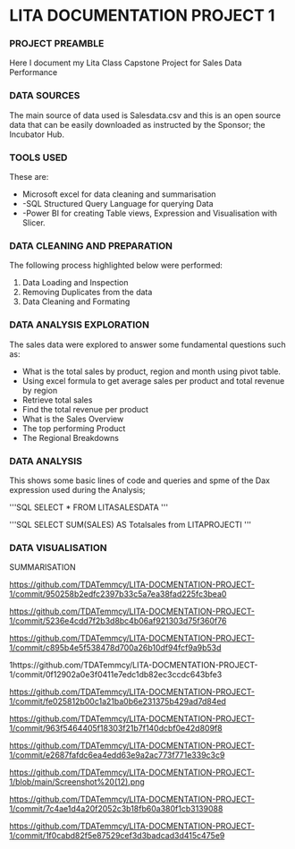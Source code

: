# LITA DOCUMENTATION PROJECT 1
### PROJECT PREAMBLE
Here I document my Lita Class Capstone Project for Sales Data Performance
### DATA SOURCES
The main source of data used is Salesdata.csv and this is an open source data that can be easily downloaded as instructed by the Sponsor; the Incubator Hub.
### TOOLS USED
These are:
- Microsoft excel for data cleaning and summarisation
- -SQL Structured Query Language  for querying Data
- -Power BI for creating Table views, Expression and Visualisation with Slicer.
### DATA CLEANING AND PREPARATION
The following process highlighted below were performed:
1. Data Loading and Inspection
2. Removing Duplicates from the data
3. Data Cleaning and Formating
### DATA ANALYSIS EXPLORATION
The sales data were explored to answer some fundamental questions such as:
- What is the total sales by product, region and month using pivot table.
- Using excel formula to get average sales per product and total revenue by region
- Retrieve total sales
- Find the total revenue per product
- What is the Sales Overview
- The top performing Product
- The Regional Breakdowns
### DATA ANALYSIS
This shows some basic lines of code and queries and spme of the Dax expression used during the Analysis;

'''SQL
SELECT * FROM LITASALESDATA
'''

'''SQL
SELECT SUM(SALES) AS Totalsales from LITAPROJECTI
'''
### DATA VISUALISATION
SUMMARISATION

https://github.com/TDATemmcy/LITA-DOCMENTATION-PROJECT-1/commit/950258b2edfc2397b33c5a7ea38fad225fc3bea0

https://github.com/TDATemmcy/LITA-DOCMENTATION-PROJECT-1/commit/5236e4cdd7f2b3d8bc4b06af921303d75f360f76

https://github.com/TDATemmcy/LITA-DOCMENTATION-PROJECT-1/commit/c895b4e5f538478d700a26b10df94fcf9a9b53d

1https://github.com/TDATemmcy/LITA-DOCMENTATION-PROJECT-1/commit/0f12902a0e3f0411e7edc1db82ec3ccdc643bfe3

https://github.com/TDATemmcy/LITA-DOCMENTATION-PROJECT-1/commit/fe025812b00c1a21ba0b6e231375b429ad7d84ed

https://github.com/TDATemmcy/LITA-DOCMENTATION-PROJECT-1/commit/963f5464405f18303f21b7f140dcbf0e42d809f8

https://github.com/TDATemmcy/LITA-DOCMENTATION-PROJECT-1/commit/e2687fafdc6ea4edd63e9a2ac773f771e339c3c9

https://github.com/TDATemmcy/LITA-DOCMENTATION-PROJECT-1/blob/main/Screenshot%20(12).png

https://github.com/TDATemmcy/LITA-DOCMENTATION-PROJECT-1/commit/7c4ae1d4a20f2052c3b18fb60a380f1cb3139088

https://github.com/TDATemmcy/LITA-DOCMENTATION-PROJECT-1/commit/1f0cabd82f5e87529cef3d3badcad3d415c475e9






























